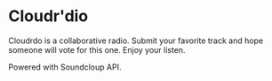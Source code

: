 # Cloudr'dio
Cloudrdo is a collaborative radio. Submit your favorite track and hope someone will vote for this one. Enjoy your listen.

Powered with Soundcloup API.